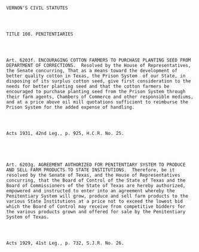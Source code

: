 ﻿
    
    
    	
    					
    
    
    VERNON'S CIVIL STATUTES
    
      
    
    
    TITLE 108. PENITENTIARIES
    
      
    
    
    Art. 6203f. ENCOURAGING COTTON FARMERS TO PURCHASE PLANTING SEED FROM DEPARTMENT OF CORRECTIONS.  Resolved by the House of Representatives, the Senate concurring, That as a means toward the development of better quality cotton in Texas, the Prison System  of our State, in disposing of its surplus cotton seed, give first consideration to the needs for better planting seed and that the cotton farmers be encouraged to purchase planting seed from the Prison System through their farm agents, Chambers of Commerce and other responsible mediums, and at a price above oil mill quotations sufficient to reimburse the Prison System for the added expense of handling.
    
    
    
    
    Acts 1931, 42nd Leg., p. 925, H.C.R. No. 25.
    
    
    
    
    
    Art. 6203g. AGREEMENT AUTHORIZED FOR PENITENTIARY SYSTEM TO PRODUCE AND SELL FARM PRODUCTS TO STATE INSTITUTIONS.  Therefore, be it resolved by the Senate of Texas, and the House of Representatives concurring, that the Board of Control of the State of Texas and the Board of Commissioners of the State of Texas are hereby authorized, empowered and instructed to enter into an agreement whereby the Penitentiary System will grow, produce and sell farm products to the various State Institutions at a price not to exceed the lowest bid which the Board of Control may receive from competitive bidders for the various products grown and offered for sale by the Penitentiary System of Texas.
    
    
    
    
    Acts 1929, 41st Leg., p. 732, S.J.R. No. 26.
    
    
    
    
    				
